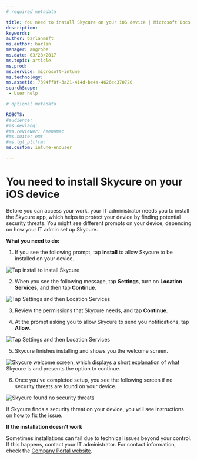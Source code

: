 ```yaml
---
# required metadata

title: You need to install Skycure on your iOS device | Microsoft Docs
description:
keywords:
author: barlanmsft
ms.author: barlan
manager: angrobe
ms.date: 03/28/2017
ms.topic: article
ms.prod:
ms.service: microsoft-intune
ms.technology:
ms.assetid: 7394ff8f-3a21-414d-be4a-4626ec370720
searchScope:
 - User help

# optional metadata

ROBOTS:  
#audience:
#ms.devlang:
#ms.reviewer: heenamac
#ms.suite: ems
#ms.tgt_pltfrm:
ms.custom: intune-enduser

---
```


# You need to install Skycure on your iOS device

Before you can access your work, your IT administrator needs you to install the Skycure app, which helps to protect your device by finding potential security threats. You might see different prompts on your device, depending on how your IT admin set up Skycure.

**What you need to do:**

1.	If you see the following prompt, tap **Install** to allow Skycure to be installed on your device.

  ![Tap install to install Skycure](./media/ios-mtd-install-app-request.png)

2. When you see the following message, tap **Settings**, turn on **Location Services**, and then tap **Continue**.

  ![Tap Settings and then Location Services](./media/ios-skycure-allow-location-services.png)

3. Review the permissions that Skycure needs, and tap **Continue**.

4. At the prompt asking you to allow Skycure to send you notifications, tap **Allow**.

  ![Tap Settings and then Location Services](./media/ios-skycure-allow-notifications.png)

5. Skycure finishes installing and shows you the welcome screen.

  ![Skycure welcome screen, which displays a short explanation of what Skycure is and presents the option to continue.](./media/ios-skycure-welcome-screen.png)

6. Once you've completed setup, you see the following screen if no security threats are found on your device.

  ![Skycure found no security threats](./media/ios-skycure-no-threats-found.png)

If Skycure finds a security threat on your device, you will see instructions on how to fix the issue.

**If the installation doesn't work**

Sometimes installations can fail due to technical issues beyond your control. If this happens, contact your IT administrator. For contact information, check the [Company Portal website](http://portal.manage.microsoft.com).
